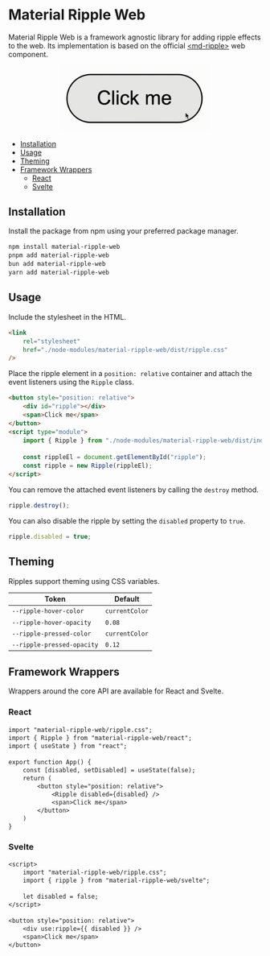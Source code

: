 # Material Ripple Web

Material Ripple Web is a framework agnostic library for adding ripple effects to the web. Its implementation is based on the official [\<md-ripple\>] web component.

<div align="center">
    <img src="./assets/example.gif" width="300" height="auto">
</div>

- [Installation](#installation)
- [Usage](#usage)
- [Theming](#theming)
- [Framework Wrappers](#framework-wrappers)
    - [React](#react)
    - [Svelte](#svelte)

## Installation

Install the package from npm using your preferred package manager.

```bash
npm install material-ripple-web
pnpm add material-ripple-web
bun add material-ripple-web
yarn add material-ripple-web
```

## Usage

Include the stylesheet in the HTML.

```html
<link
    rel="stylesheet"
    href="./node-modules/material-ripple-web/dist/ripple.css"
/>
```

Place the ripple element in a `position: relative` container and attach the event listeners using the `Ripple` class.

```html
<button style="position: relative">
    <div id="ripple"></div>
    <span>Click me</span>
</button>
<script type="module">
    import { Ripple } from "./node-modules/material-ripple-web/dist/index.js";

    const rippleEl = document.getElementById("ripple");
    const ripple = new Ripple(rippleEl);
</script>
```

You can remove the attached event listeners by calling the `destroy` method.

```js
ripple.destroy();
```

You can also disable the ripple by setting the `disabled` property to `true`.

```js
ripple.disabled = true;
```

## Theming

Ripples support theming using CSS variables.

| Token                      | Default        |
| -------------------------- | -------------- |
| `--ripple-hover-color`     | `currentColor` |
| `--ripple-hover-opacity`   | `0.08`         |
| `--ripple-pressed-color`   | `currentColor` |
| `--ripple-pressed-opacity` | `0.12`         |

## Framework Wrappers

Wrappers around the core API are available for React and Svelte.

### React

```tsx
import "material-ripple-web/ripple.css";
import { Ripple } from "material-ripple-web/react";
import { useState } from "react";

export function App() {
    const [disabled, setDisabled] = useState(false);
    return (
        <button style="position: relative">
            <Ripple disabled={disabled} />
            <span>Click me</span>
        </button>
    )
}
```

### Svelte

```svelte
<script>
    import "material-ripple-web/ripple.css";
    import { ripple } from "material-ripple-web/svelte";

    let disabled = false;
</script>

<button style="position: relative">
    <div use:ripple={{ disabled }} />
    <span>Click me</span>
</button>
```

[\<md-ripple\>]: https://github.com/material-components/material-web/blob/main/docs/components/ripple.md
[documentation]: https://svelte-material-ripple.vercel.app
